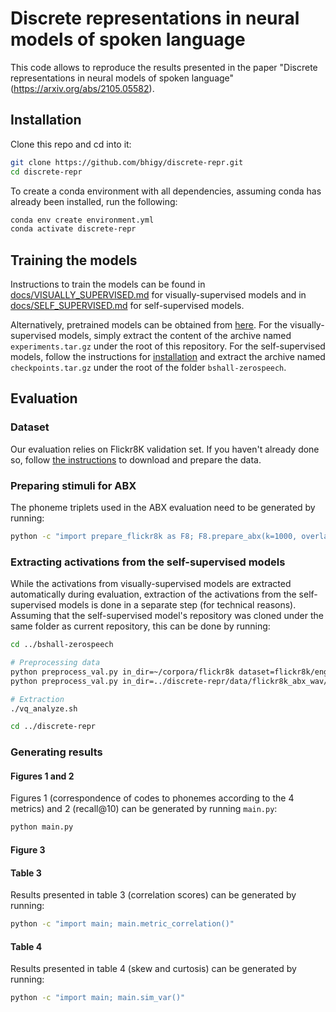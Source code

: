 # Discrete representations in neural models of spoken language

This code allows to reproduce the results presented in the paper "Discrete representations in neural models of spoken language" (https://arxiv.org/abs/2105.05582).

## Installation

Clone this repo and cd into it:

```sh
git clone https://github.com/bhigy/discrete-repr.git
cd discrete-repr
```

To create a conda environment with all dependencies, assuming conda has already been installed, run the following:

```sh
conda env create environment.yml
conda activate discrete-repr
```

## Training the models

Instructions to train the models can be found in [docs/VISUALLY_SUPERVISED.md](docs/VISUALLY_SUPERVISED.md) for visually-supervised models and
in [docs/SELF_SUPERVISED.md](docs/SELF_SUPERVISED.md) for self-supervised models.

Alternatively, pretrained models can be obtained from [here](). For the visually-supervised models, simply extract the content of the archive named `experiments.tar.gz` under the root of this repository. For the self-supervised models, follow the instructions for [installation](docs/SELF_SUPERVISED.md#Installation) and extract the archive named `checkpoints.tar.gz` under the root
of the folder `bshall-zerospeech`.

## Evaluation

### Dataset

Our evaluation relies on Flickr8K validation set. If you haven't already done so, follow [the instructions](docs/DATA.md) to download and prepare the data.

### Preparing stimuli for ABX

The phoneme triplets used in the ABX evaluation need to be generated by running:

```bash
python -c "import prepare_flickr8k as F8; F8.prepare_abx(k=1000, overlap=False)"
```

### Extracting activations from the self-supervised models

While the activations from visually-supervised models are extracted automatically during evaluation, extraction of the
activations from the self-supervised models is done in a separate step (for technical reasons). Assuming that the self-supervised model's repository was cloned under the same folder as current repository, this can be done by running:

```bash
cd ../bshall-zerospeech

# Preprocessing data
python preprocess_val.py in_dir=~/corpora/flickr8k dataset=flickr8k/english
python preprocess_val.py in_dir=../discrete-repr/data/flickr8k_abx_wav/ dataset=flickr8k/english_triplets

# Extraction
./vq_analyze.sh

cd ../discrete-repr
```

### Generating results

#### Figures 1 and 2

Figures 1 (correspondence of codes to phonemes according to the 4 metrics) and 2 (recall@10) can be generated by
running `main.py`:

```bash
python main.py
```

#### Figure 3

#### Table 3

Results presented in table 3 (correlation scores) can be generated by running:

```bash
python -c "import main; main.metric_correlation()"
```

#### Table 4

Results presented in table 4 (skew and curtosis) can be generated by running:

```bash
python -c "import main; main.sim_var()"
```

